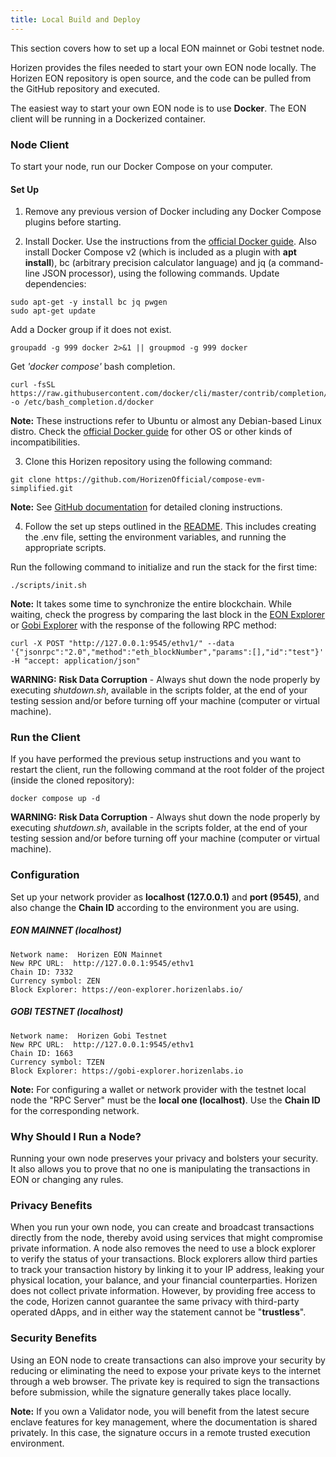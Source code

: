 ```yaml
---
title: Local Build and Deploy
---
```


This section covers how to set up a local EON mainnet or Gobi testnet node.

Horizen provides the files needed to start your own EON node locally. The Horizen EON repository is open source, and the code can be pulled from the GitHub repository and executed. 

The easiest way to start your own EON node is to use **Docker**. The EON client will be running in a Dockerized container. 

### Node Client
To start your node, run our Docker Compose on your computer.  

#### Set Up

1. Remove any previous version of Docker including any Docker Compose plugins before starting.

2. Install Docker. Use the instructions from the [official Docker guide](https://docs.docker.com/engine/install/). Also install Docker Compose v2 (which is included as a plugin with **apt install**), bc (arbitrary precision calculator language) and jq (a command-line JSON processor), using the following commands. Update dependencies:

 ```
 sudo apt-get -y install bc jq pwgen
 sudo apt-get update
 ```

 Add a Docker group if it does not exist.

 ```
 groupadd -g 999 docker 2>&1 || groupmod -g 999 docker
 ```

 Get *'docker compose'* bash completion.

 ```
curl -fsSL https://raw.githubusercontent.com/docker/cli/master/contrib/completion/bash/docker -o /etc/bash_completion.d/docker
 ```
 **Note:** These instructions refer to Ubuntu or almost any Debian-based Linux distro. Check the [official Docker guide](https://docs.docker.com/engine/install/) for other OS or other kinds of incompatibilities.

3. Clone this Horizen repository using the following command:

 ```
 git clone https://github.com/HorizenOfficial/compose-evm-simplified.git
 ```

 **Note:** See [GitHub documentation](https://docs.github.com/en/repositories/creating-and-managing-repositories/cloning-a-repository?tool=cli) for detailed cloning instructions.

4. Follow the set up steps outlined in the [README](https://github.com/HorizenOfficial/compose-evm-simplified#setup). This includes creating the .env file, setting the environment variables, and running the appropriate scripts.

 Run the following command to initialize and run the stack for the first time:
 ```
 ./scripts/init.sh
 ```

 **Note:** It takes some time to synchronize the entire blockchain. While waiting, check the progress by comparing the last block in the [EON Explorer](https://eon-explorer.horizenlabs.io/) or [Gobi Explorer](https://gobi-explorer.horizenlabs.io) with the response of the following RPC method:

 ```
 curl -X POST "http://127.0.0.1:9545/ethv1/" --data '{"jsonrpc":"2.0","method":"eth_blockNumber","params":[],"id":"test"}' -H "accept: application/json"
 ```

**WARNING:** **Risk Data Corruption** - Always shut down the node properly by executing *shutdown.sh*, available in the scripts folder, at the end of your testing session and/or before turning off your machine (computer or virtual machine). 


### Run the Client
If you have performed the previous setup instructions and you want to restart the client, run the following command at the root folder of the project (inside the cloned repository):

```
docker compose up -d
```

**WARNING:** **Risk Data Corruption** - Always shut down the node properly by executing *shutdown.sh*, available in the scripts folder, at the end of your testing session and/or before turning off your machine (computer or virtual machine). 

### Configuration
Set up your network provider as **localhost (127.0.0.1)** and **port (9545)**, and also change the **Chain ID** according to the environment you are using.

##### EON MAINNET (localhost)

```
Network name:  Horizen EON Mainnet 
New RPC URL:  http://127.0.0.1:9545/ethv1
Chain ID: 7332 
Currency symbol: ZEN
Block Explorer: https://eon-explorer.horizenlabs.io/
```

##### GOBI TESTNET (localhost)

```
Network name:  Horizen Gobi Testnet
New RPC URL:  http://127.0.0.1:9545/ethv1 
Chain ID: 1663
Currency symbol: TZEN
Block Explorer: https://gobi-explorer.horizenlabs.io
```

**Note:** For configuring a wallet or network provider with the testnet local node the "RPC Server" must be the **local one (localhost)**. Use the **Chain ID** for  the  corresponding  network. 

### Why Should I Run a Node?

Running your own node preserves your privacy and bolsters your security. It also allows you to prove that no one is manipulating the transactions in EON or changing any rules.

### Privacy Benefits

When you run your own node, you can create and broadcast transactions directly from the node, thereby avoid using services that might compromise private information. A node also removes the need to use a block explorer to verify the status of your transactions. Block explorers allow third parties to track your transaction history by linking it to your IP address, leaking your physical location, your balance, and your financial counterparties.
Horizen does not collect private information. However, by providing free access to the code, Horizen cannot guarantee the same privacy with third-party operated dApps, and in either way the statement cannot be "**trustless**".

### Security Benefits
Using an EON node to create transactions can also improve your security by reducing or eliminating the need to expose your private keys to the internet through a web browser. The private key is required to sign the transactions before submission, while the signature generally takes place locally.

**Note:** If you own a Validator node, you will benefit from the latest secure enclave features for key management, where the documentation is shared privately. In this case, the signature occurs in a remote trusted execution environment.

